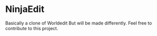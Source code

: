 # NinjaEdit
Basically a clone of Worldedit But will be made differently. Feel free to contribute to this project.
